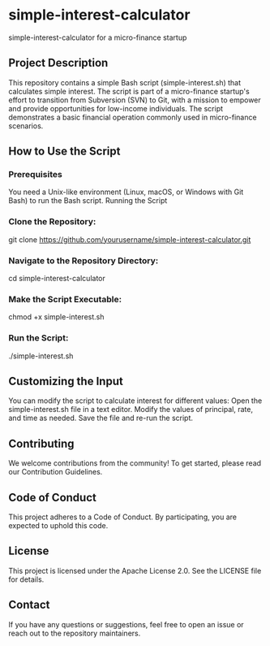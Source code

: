 # simple-interest-calculator
simple-interest-calculator for a micro-finance startup
## Project Description
This repository contains a simple Bash script (simple-interest.sh) that calculates simple interest. The script is part of a micro-finance startup's effort to transition from Subversion (SVN) to Git, with a mission to empower and provide opportunities for low-income individuals. The script demonstrates a basic financial operation commonly used in micro-finance scenarios.
## How to Use the Script
### Prerequisites
You need a Unix-like environment (Linux, macOS, or Windows with Git Bash) to run the Bash script.
Running the Script
### Clone the Repository:
git clone https://github.com/yourusername/simple-interest-calculator.git
### Navigate to the Repository Directory:
cd simple-interest-calculator
### Make the Script Executable:
chmod +x simple-interest.sh
### Run the Script:
./simple-interest.sh
## Customizing the Input
You can modify the script to calculate interest for different values:
Open the simple-interest.sh file in a text editor.
Modify the values of principal, rate, and time as needed.
Save the file and re-run the script.
## Contributing
We welcome contributions from the community! To get started, please read our Contribution Guidelines.
## Code of Conduct
This project adheres to a Code of Conduct. By participating, you are expected to uphold this code.
## License
This project is licensed under the Apache License 2.0. See the LICENSE file for details.
## Contact
If you have any questions or suggestions, feel free to open an issue or reach out to the repository maintainers.
